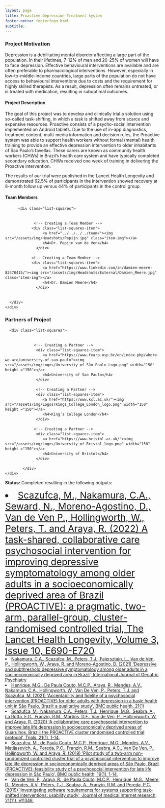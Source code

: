 ```yaml
---
layout: page
title: Proactive Depression Treatment System
footer-extra: footerlogo.html
subtitle: 
---
```



### Project Motivation
Depression is a debilitating mental disorder affecting a large part of the population. In their lifetimes, 7-12% of men and 20-25% of women will have to face depression. Effective behavioural interventions are available and are often preferable to pharmacological interventions. However, especially in low-to-middle-income countries, large parts of the population do not have access to behavioural interventions due to costs and the requirement for highly skilled therapists. As a result, depression often remains untreated, or is treated with medication, resulting in suboptimal outcomes. 

#### Project Description
The goal of this project was to develop and clinically trial a solution using so-called task-shifting, in which a task is shifted away from scarce and expensive resources. Proactive consists of a psycho-social intervention implemented on Android tablets. Due to the use of in-app diagnostics, treatment content, multi-media information and decision rules, the Proactive system was able to support health workers without formal (mental) health training to provide an effective depression intervention to older inhabitants of Sao Paulo’s favellas. These carers are known as community health workers (CHWs) in Brazil’s health care system and have typically completed secondary education. CHWs received one week of training in delivering the Proactive intervention. 

The results of our trial were published in the Lancet Health Longevity and demonstrated 62.5% of participants in the intervention showed recovery at 8-month follow up versus 44% of participants in the control group. 

#### Team Members 


<div class="container-fluid">
   
   <div class="row">
                 
          <div class="list-squares">
      
  
                 <!-- Creating a Team Member -->
               	<div class="list-squares-item">
                     <a href="../../../../team/"><img src="/assets/img/Headshots/Pepijn.jpg" class="item-img"></a>
                     <h4>Dr. Pepijn van de Ven</h4>
                  </div>
                  
                <!-- Creating a Team Member -->
               	<div class="list-squares-item">
                     <a href="https://www.linkedin.com/in/damien-meere-82470415/"><img src="/assets/img/Headshots/External/Damien_Meere.jpg" class="item-img"></a>
                     <h4>Dr. Damien Meere</h4>
                  </div>
                                 
              
      </div>
    </div>
</div>

### Partners of Project


<div class="container-fluid">
   
   <div class="row">
      
      <div class="list-squares">
                 
   
                 <!-- Creating a Partner -->
                  <div class="list-squares-item">
                     <a href="https://www.fearp.usp.br/en/index.php/where-we-are/university-of-sao-paulo"><img src="/assets/img/Logos/University_of_São_Paulo_Logo.png" width="150" height ="150"></a>
                     <h4>University of Sao Paulo</h4>
                  </div>
                  
                  <!-- Creating a Partner -->
                  <div class="list-squares-item">
                     <a href="https://www.kcl.ac.uk/"><img src="/assets/img/Logos/Kings_College_London_logo.png" width="150" height ="150"></a>
                     <h4>King’s College London</h4>
                  </div>                 
                                
                 <!-- Creating a Partner -->
                  <div class="list-squares-item">
                     <a href="https://www.bristol.ac.uk/"><img src="/assets/img/Logos/University_of_Bristol_logo.png" width="150" height ="150"></a>
                     <h4>University of Bristol</h4>
                  </div>
                  
            </div>
    </div>
</div>

                  
**Status:** Completed resulting in the following outputs: 

<li style="font-size:30px"><a href ="https://onlinelibrary.wiley.com/doi/10.1002/gps.5665" > Scazufca, M., Nakamura, C.A., Seward, N., Moreno-Agostino, D., Van de Ven P., Hollingworth, W., Peters, T. and Araya, R. (2022) A task-shared, collaborative care psychosocial intervention for improving depressive symptomatology among older adults in a socioeconomically deprived area of Brazil (PROACTIVE): a pragmatic, two-arm, parallel-group, cluster-randomised controlled trial, The Lancet Health Longevity, Volume 3, Issue 10, E690-E720  </a> </li>


<li><a href ="https://onlinelibrary.wiley.com/doi/10.1002/gps.5665" > Nakamura, C.A., Scazufca, M., Peters, T.J., Fajersztajn, L., Van de Ven, P., Hollingworth, W., Araya, R. and Moreno-Agostino, D. (2021) 'Depressive and subthreshold depressive symptomatology among older adults in a socioeconomically deprived area in Brazil', International Journal of Geriatric Psychiatry  </a> </li>


<li><a href ="https://bmcpublichealth.biomedcentral.com/articles/10.1186/s12889-021-12402-3" > Henrique, M.G., De Paula Couto, M.C.P., Araya, R., Mendes, A.V., Nakamura, C.A., Hollingworth, W., Van De Ven, P., Peters, T.J. and Scazufca, M. (2021) 'Acceptability and fidelity of a psychosocial intervention (PROACTIVE) for older adults with depression in a basic health unit in São Paulo, Brazil: a qualitative study', BMC public health, 21(1)  </a> </li>


<li><a href ="https://trialsjournal.biomedcentral.com/articles/10.1186/s13063-020-04826-w" > Scazufca, M., Nakamura, C.A., Peters, T.J., Henrique, M.G., Seabra, A., La Rotta, E.G., Franzin, R.M., Martins, D.F., Van de Ven, P., Hollingworth, W. and Araya, R. (2020) 'A collaborative care psychosocial intervention to improve late life depression in socioeconomically deprived areas of Guarulhos, Brazil: the PROACTIVE cluster randomised controlled trial protocol', Trials, 21(1), 1-14.  </a> </li>


<li><a href ="https://bmcpublichealth.biomedcentral.com/articles/10.1186/s12889-019-7495-5" > Scazufca, M., de Paula Couto, M.C.P., Henrique, M.G., Mendes, A.V., Matijasevich, A., Pereda, P.C., Franzin, R.M., Seabra, A.C., Van De Ven, P., Hollingworth, W. and Araya, R. (2019) 'Pilot study of a two-arm non-randomized controlled cluster trial of a psychosocial intervention to improve late life depression in socioeconomically deprived areas of São Paulo, Brazil (PROACTIVE): feasibility study of a psychosocial intervention for late life depression in São Paulo', BMC public health, 19(1), 1-14.  </a> </li>


<li><a href ="https://www.jmir.org/2019/11/e11346/" > Van de Ven, P., Araya, R., de Paula Couto, M.C.P., Henrique, M.G., Meere, D., Mendes, A.V., Peters, T.J., Seabra, A., Franzin, R.M. and Pereda, P.C. (2019) 'Investigating software requirements for systems supporting task-shifted interventions: usability study', Journal of medical Internet research, 21(11), e11346.  </a> </li>




